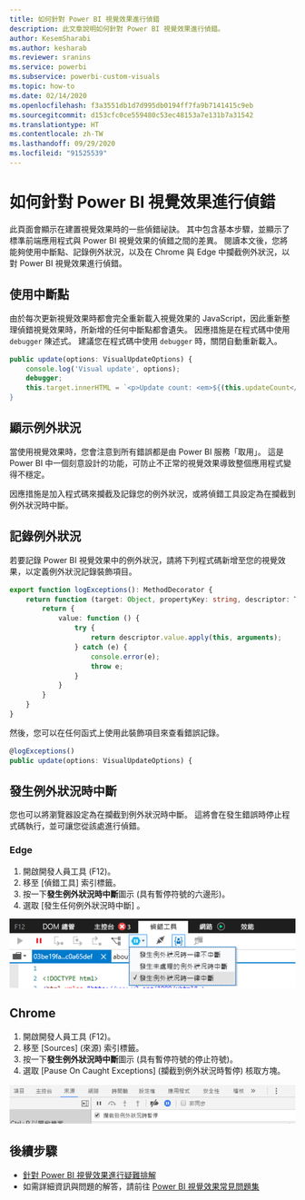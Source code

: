 ```yaml
---
title: 如何針對 Power BI 視覺效果進行偵錯
description: 此文章說明如何針對 Power BI 視覺效果進行偵錯。
author: KesemSharabi
ms.author: kesharab
ms.reviewer: sranins
ms.service: powerbi
ms.subservice: powerbi-custom-visuals
ms.topic: how-to
ms.date: 02/14/2020
ms.openlocfilehash: f3a3551db1d7d995db0194ff7fa9b7141415c9eb
ms.sourcegitcommit: d153cfc0ce559480c53ec48153a7e131b7a31542
ms.translationtype: HT
ms.contentlocale: zh-TW
ms.lasthandoff: 09/29/2020
ms.locfileid: "91525539"
---
```

# <a name="how-to-debug-power-bi-visuals"></a>如何針對 Power BI 視覺效果進行偵錯

此頁面會顯示在建置視覺效果時的一些偵錯祕訣。 其中包含基本步驟，並顯示了標準前端應用程式與 Power BI 視覺效果的偵錯之間的差異。
閱讀本文後，您將能夠使用中斷點、記錄例外狀況，以及在 Chrome 與 Edge 中攔截例外狀況，以對 Power BI 視覺效果進行偵錯。

## <a name="using-breakpoints"></a>使用中斷點

由於每次更新視覺效果時都會完全重新載入視覺效果的 JavaScript，因此重新整理偵錯視覺效果時，所新增的任何中斷點都會遺失。 因應措施是在程式碼中使用 `debugger` 陳述式。 建議您在程式碼中使用 `debugger` 時，關閉自動重新載入。

```typescript
public update(options: VisualUpdateOptions) {
    console.log('Visual update', options);
    debugger;
    this.target.innerHTML = `<p>Update count: <em>${(this.updateCount</em></p>`;
}
```


## <a name="showing-exceptions"></a>顯示例外狀況

當使用視覺效果時，您會注意到所有錯誤都是由 Power BI 服務「取用」。 這是 Power BI 中一個刻意設計的功能，可防止不正常的視覺效果導致整個應用程式變得不穩定。

因應措施是加入程式碼來攔截及記錄您的例外狀況，或將偵錯工具設定為在攔截到例外狀況時中斷。


## <a name="log-exceptions"></a>記錄例外狀況

若要記錄 Power BI 視覺效果中的例外狀況，請將下列程式碼新增至您的視覺效果，以定義例外狀況記錄裝飾項目。

```typescript
export function logExceptions(): MethodDecorator {
    return function (target: Object, propertyKey: string, descriptor: TypedPropertyDescriptor<any>): TypedPropertyDescriptor<any> {
        return {
            value: function () {
                try {
                    return descriptor.value.apply(this, arguments);
                } catch (e) {
                    console.error(e);
                    throw e;
                }
            }
        }
    }
}
```
然後，您可以在任何函式上使用此裝飾項目來查看錯誤記錄。

```typescript
@logExceptions()
public update(options: VisualUpdateOptions) {
```

## <a name="break-on-exceptions"></a>發生例外狀況時中斷

您也可以將瀏覽器設定為在攔截到例外狀況時中斷。 這將會在發生錯誤時停止程式碼執行，並可讓您從該處進行偵錯。

### <a name="edge"></a>Edge

1. 開啟開發人員工具 (F12)。
2. 移至 [偵錯工具]  索引標籤。
3. 按一下**發生例外狀況時中斷**圖示 (具有暫停符號的六邊形)。
4. 選取 [發生任何例外狀況時中斷]  。

![螢幕擷取畫面顯示 [偵錯工具] 索引標籤，其中已選取 [發生任何例外狀況時中斷]。](media/visuals-how-to-debug/how-to-debug-edge.png)

## <a name="chrome"></a>Chrome

1. 開啟開發人員工具 (F12)。
2. 移至 [Sources]  \(來源\) 索引標籤。
3. 按一下**發生例外狀況時中斷**圖示 (具有暫停符號的停止符號)。
4. 選取 [Pause On Caught Exceptions]  \(攔截到例外狀況時暫停\) 核取方塊。

![螢幕擷取畫面顯示 [來源] 索引標籤，其中已選取 [攔截到例外狀況時暫停]。](media/visuals-how-to-debug/how-to-debug-chrome.png)

## <a name="next-steps"></a>後續步驟
* [針對 Power BI 視覺效果進行疑難排解](power-bi-custom-visuals-troubleshoot.md)
* 如需詳細資訊與問題的解答，請前往 [Power BI 視覺效果常見問題集](power-bi-custom-visuals-faq.md#organizational-power-bi-visuals)
